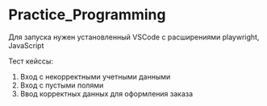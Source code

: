 # Practice_Programming
Для запуска нужен установленный VSCode с расширениями playwright, JavaScript

Тест кейссы: 
1) Вход с некорректными учетными данными
2) Вход с пустыми полями
3) Ввод корректных данных для оформления заказа
